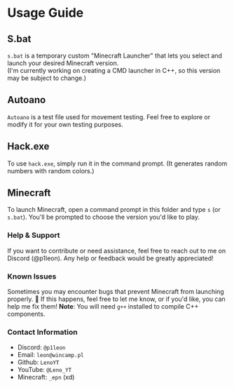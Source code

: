 # Usage Guide

## S.bat
`s.bat` is a temporary custom "Minecraft Launcher" that lets you select and launch your desired Minecraft version.  
(I'm currently working on creating a CMD launcher in C++, so this version may be subject to change.)

## Autoano
`Autoano` is a test file used for movement testing. Feel free to explore or modify it for your own testing purposes.

## Hack.exe
To use `hack.exe`, simply run it in the command prompt. (It generates random numbers with random colors.)

## Minecraft
To launch Minecraft, open a command prompt in this folder and type `s` (or `s.bat`). You'll be prompted to choose the version you'd like to play.

### Help & Support
If you want to contribute or need assistance, feel free to reach out to me on Discord (@p1leon). Any help or feedback would be greatly appreciated!

### Known Issues
Sometimes you may encounter bugs that prevent Minecraft from launching properly. 🐛 If this happens, feel free to let me know, or if you'd like, you can help me fix them!
**Note**: You will need `g++` installed to compile C++ components.

### Contact Information
- Discord: `@p1leon`
- Email: `leon@wincamp.pl`
- Github: `LenoYT`
- YouTube: `@Leno_YT`
- Minecraft: `_epn` (xd)
